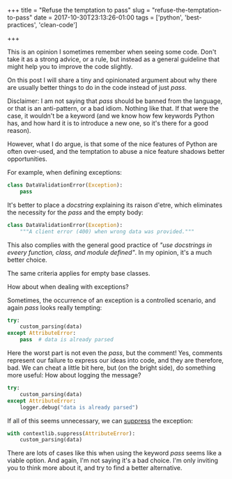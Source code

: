 +++
title = "Refuse the temptation to pass"
slug = "refuse-the-temptation-to-pass"
date = 2017-10-30T23:13:26-01:00
tags = ['python', 'best-practices', 'clean-code']

+++

This is an opinion I sometimes remember when seeing some code. Don\'t
take it as a strong advice, or a rule, but instead as a general
guideline that might help you to improve the code slightly.

On this post I will share a tiny and opinionated argument about why
there are usually better things to do in the code instead of just
*pass*.

Disclaimer: I am not saying that *pass* should be banned from the
language, or that is an anti-pattern, or a bad idiom. Nothing like that.
If that were the case, it wouldn\'t be a keyword (and we know how few
keywords Python has, and how hard it is to introduce a new one, so it\'s
there for a good reason).

However, what I do argue, is that some of the nice features of Python
are often over-used, and the temptation to abuse a nice feature shadows
better opportunities.

For example, when defining exceptions:

```python
class DataValidationError(Exception):
    pass
```

It\'s better to place a *docstring* explaining its raison d\'etre, which
eliminates the necessity for the *pass* and the empty body:

```python
class DataValidationError(Exception):
    """A client error (400) when wrong data was provided."""
```

This also complies with the general good practice of *\"use docstrings
in eveery function, class, and module defined\"*. In my opinion, it\'s a
much better choice.

The same criteria applies for empty base classes.

How about when dealing with exceptions?

Sometimes, the occurrence of an exception is a controlled scenario, and
again *pass* looks really tempting:

```python
try:
    custom_parsing(data)
except AttributeError:
    pass  # data is already parsed
```

Here the worst part is not even the *pass*, but the comment! Yes,
comments represent our failure to express our ideas into code, and they
are therefore, bad. We can cheat a little bit here, but (on the bright
side), do something more useful: How about logging the message?

```python
try:
    custom_parsing(data)
except AttributeError:
    logger.debug("data is already parsed")
```

If all of this seems unnecessary, we can
[suppress](https://docs.python.org/3/library/contextlib.html#contextlib.suppress)
the exception:

```python
with contextlib.suppress(AttributeError):
    custom_parsing(data)
```

There are lots of cases like this when using the keyword *pass* seems
like a viable option. And again, I\'m not saying it\'s a bad choice.
I\'m only inviting you to think more about it, and try to find a better
alternative.
